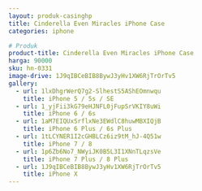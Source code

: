 ```yaml
---
layout: produk-casinghp
title: Cinderella Even Miracles iPhone Case
categories: iphone

# Produk
product-title: Cinderella Even Miracles iPhone Case
harga: 90000
sku: hn-0331
image-drive: 1J9qIBCeBIB8BywJ3yHv1XW6RjTrOrTv5
gallery:
  - url: 1lxDhgrWerQ7g2-SlhestS5AShEOmnwqu
    title: iPhone 5 / 5s / SE
  - url: 1_yjFii3kG79eHJNFL0jFupSrVKIY8uWi
    title: iPhone 6 / 6s
  - url: 1aM7EIQUxSrflxNe3EWdlC8huwMBXIQjB
    title: iPhone 6 Plus / 6s Plus
  - url: 1tLCYNER1I2cGHBLCz6iz9tM_hJ-4Q51w
    title: iPhone 7 / 8
  - url: 1p6Zb6No7_NWyiJK0B5L3I1XNnTLqzsVe
    title: iPhone 7 Plus / 8 Plus
  - url: 1J9qIBCeBIB8BywJ3yHv1XW6RjTrOrTv5
    title: iPhone X
---
```

